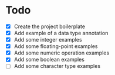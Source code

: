 # Todo
- [x] Create the project boilerplate
- [x] Add example of a data type annotation
- [x] Add some integer examples
- [x] Add some floating-point examples
- [x] Add some numeric operation examples
- [x] Add some boolean examples
- [ ] Add some character type examples
